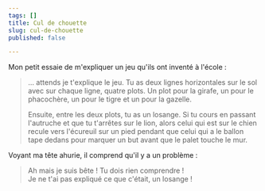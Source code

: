 ```yaml
---
tags: []
title: Cul de chouette
slug: cul-de-chouette
published: false

---
```

Mon petit essaie de m'expliquer un jeu qu'ils ont inventé à l'école :

> … attends je t'explique le jeu. Tu as deux lignes horizontales sur le sol avec sur chaque ligne, quatre plots. Un plot pour la girafe, un pour le phacochère, un pour le tigre et un pour la gazelle.
>
> Ensuite, entre les deux plots, tu as un losange. Si tu cours en passant l'autruche et que tu t'arrêtes sur le lion, alors celui qui est sur le chien recule vers l'écureuil sur un pied pendant que celui qui a le ballon tape dedans pour marquer un but avant que le palet touche le mur.

Voyant ma tête ahurie, il comprend qu'il y a un problème :

> Ah mais je suis bête ! Tu dois rien comprendre !  
> Je ne t'ai pas expliqué ce que c'était, un losange !